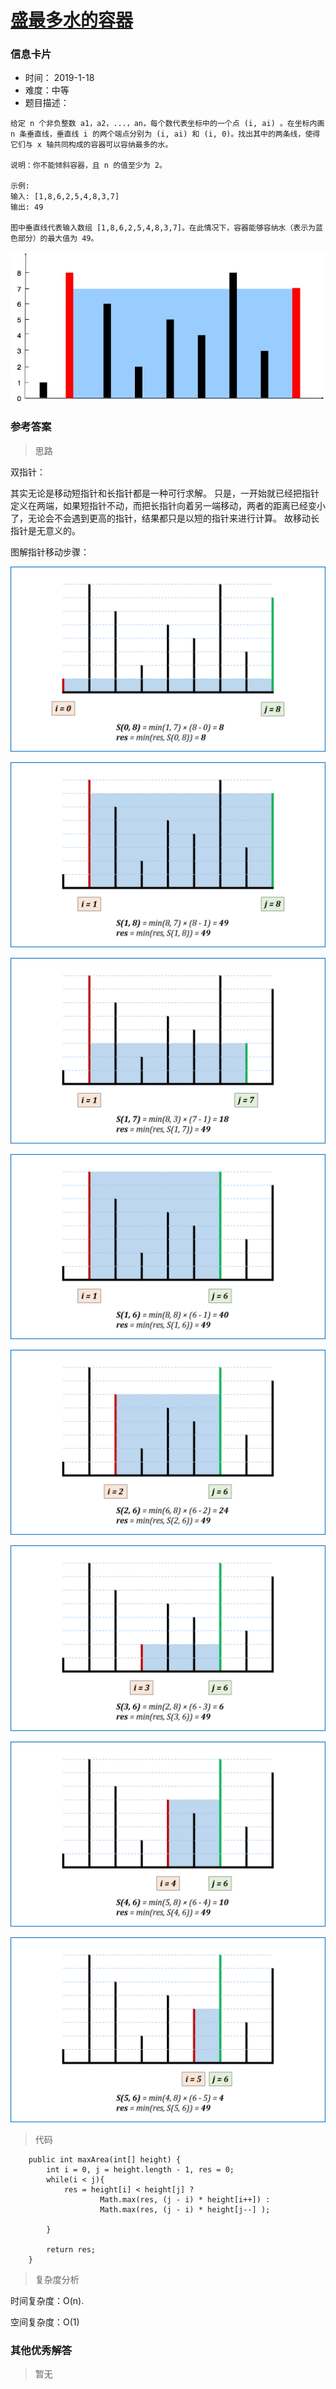 # [盛最多水的容器](https://leetcode-cn.com/problems/container-with-most-water/)

### 信息卡片

- 时间： 2019-1-18
- 难度：中等
- 题目描述：

```
给定 n 个非负整数 a1，a2，...，an，每个数代表坐标中的一个点 (i, ai) 。在坐标内画 n 条垂直线，垂直线 i 的两个端点分别为 (i, ai) 和 (i, 0)。找出其中的两条线，使得它们与 x 轴共同构成的容器可以容纳最多的水。

说明：你不能倾斜容器，且 n 的值至少为 2。

示例:
输入: [1,8,6,2,5,4,8,3,7]
输出: 49

图中垂直线代表输入数组 [1,8,6,2,5,4,8,3,7]。在此情况下，容器能够容纳水（表示为蓝色部分）的最大值为 49。

```

![](../assets/4.15.9.jpg)



### 参考答案

> 思路

双指针：

其实无论是移动短指针和长指针都是一种可行求解。 只是，一开始就已经把指针定义在两端，如果短指针不动，而把长指针向着另一端移动，两者的距离已经变小了，无论会不会遇到更高的指针，结果都只是以短的指针来进行计算。 故移动长指针是无意义的。 

图解指针移动步骤：

![](../assets/4.15.1.png)



![](../assets/4.15.2.png)



![](../assets/4.15.3.png)

![](../assets/4.15.4.png)

![](../assets/4.15.5.png)

![](../assets/4.15.6.png)

![](../assets/4.15.7.png)

![](../assets/4.15.8.png)

> 代码

```
    public int maxArea(int[] height) {
        int i = 0, j = height.length - 1, res = 0;
        while(i < j){
            res = height[i] < height[j] ?
                    Math.max(res, (j - i) * height[i++]) :
                    Math.max(res, (j - i) * height[j--] );

        }

        return res;
    }
```



>复杂度分析

时间复杂度：O(n).

空间复杂度：O(1) 





### 其他优秀解答

> 暂无
